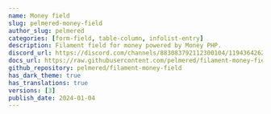 ```yaml
---
name: Money field
slug: pelmered-money-field
author_slug: pelmered
categories: [form-field, table-column, infolist-entry]
description: Filament field for money powered by Money PHP.
discord_url: https://discord.com/channels/883083792112300104/1194364262219513907
docs_url: https://raw.githubusercontent.com/pelmered/filament-money-field/main/README.md
github_repository: pelmered/filament-money-field
has_dark_theme: true
has_translations: true
versions: [3]
publish_date: 2024-01-04
---
```

